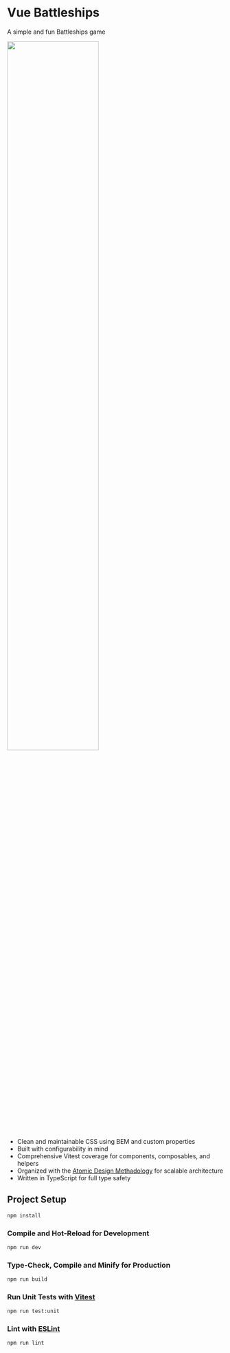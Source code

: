 # Vue Battleships

A simple and fun Battleships game

<img src="https://github.com/rndware/todos-nuxt/blob/main/media/battleships-screenshot.png" width="65%" />

- Clean and maintainable CSS using BEM and custom properties
- Built with configurability in mind
- Comprehensive Vitest coverage for components, composables, and helpers
- Organized with the [Atomic Design Methadology](https://atomicdesign.bradfrost.com/chapter-2/) for scalable architecture
- Written in TypeScript for full type safety

## Project Setup

```sh
npm install
```

### Compile and Hot-Reload for Development

```sh
npm run dev
```

### Type-Check, Compile and Minify for Production

```sh
npm run build
```

### Run Unit Tests with [Vitest](https://vitest.dev/)

```sh
npm run test:unit
```

### Lint with [ESLint](https://eslint.org/)

```sh
npm run lint
```
